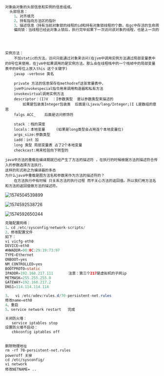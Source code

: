 ```java
对象由对象的头部信息和实例的信息组成。
  头部信息：
    1、对齐填充
    2、持有指向方法区的指针
    3、描述信息（持有当前对象锁的线程的id和持有对象锁线程的个数，在gc中存活的生命周期数，偏向锁的标志）
    偏向锁：当线程已经此对象上锁后，执行完毕如果下一次访问该对象的线程，也是上一次的线程那么不对此线程进行上锁。

    
    
```

```
实例方法：
	不加static的方法，访问只能通过对象来访问(在jvm中调用实例方法通过局部变量表中的0号位来使用，在jvm中如果调用的是实例方法，那么会在线程栈中的一个栈帧中的局部变量表中的0号位上放入this 这个关键字)
	javap -verbose 类名
	
	private 方法的信息保存在methodref这张常量表中，
    jvm中invokespecial指令用来调用构造器和私有方法
	invokevirtual调用实例方法
	descriptor：(I)V  ：I参数类型  是以参数类型来描述的
		如果是包装类Integer包装类  后面是(Ljava/lang/Integer;)I L是数组的意思
	falgs ACC_    后面是访问修饰符
	
	stack ：栈的深度
	locals：本地变量		(如果是long类型会占用连个本地变量位)
	args_size:参数类型
    iadd：int 加
    long 类型 局部变量表 占了2个本地变量
    checkcast:用来检验向下转型的

java中方法的重载在编译期就已经产生了方法的描述符 ，在执行的时候根据方法的描述符合传入的参数选择方法执行，
这样的形式称之为编译器的多态
为什么java中重载是图方法名和参数来作为方法的描述符的？
	在方法执行中有时候 只关系方法的执行过程 而不关心方法的返回值。所以我们用方法名和方法的返回值做方法的描述符。
```





![1574504539899](C:\Users\Administrator\Desktop\1574504539899.png)



![1574592538726](C:\Users\Administrator\AppData\Roaming\Typora\typora-user-images\1574592538726.png)

![1574592650244](C:\Users\Administrator\AppData\Roaming\Typora\typora-user-images\1574592650244.png)

```java
克隆配置网络：
1、cd /etc/sysconfig/network-scripts/
2、修改配置文件 
如下：
vi vicfg-eth0
DEVICE=eth0
#HWADDR=00:0C:29:19:73:97
TYPE=Ethernet
ONBOOT=yes
NM_CONTROLLED=yes
BOOTPROTO=static
IPADDR=192.168.217.111		 注意：第三个217是虚拟机的子网ip
METMASK=255.255.255.0
GATEWAY=192.168.217.2
DNS1=114.114.114.114

3、	vi /etc/udev/rules.d/70-persistent-net.rules 
修改name=eth0
4、重启 
5、service network restart   完成

关闭防火墙：
   service iptables stop
设置防火墙不启动：
   chkconfig iptables off
```

```

删除物理地址 
rm -rf 70-persistent-net.rules
poweroff 关掉
cd /etc/sysconfig/
vi network
修改NETNAME= .. 
```

